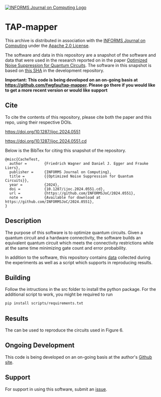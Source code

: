 [![INFORMS Journal on Computing Logo](https://INFORMSJoC.github.io/logos/INFORMS_Journal_on_Computing_Header.jpg)](https://pubsonline.informs.org/journal/ijoc)

# TAP-mapper

This archive is distributed in association with the [INFORMS Journal on
Computing](https://pubsonline.informs.org/journal/ijoc) under the [Apache 2.0 License](LICENSE).

The software and data in this repository are a snapshot of the software and data
that were used in the research reported on in the paper 
[Optimized Noise Suppression for Quantum Circuits](https://doi.org/10.1287/ijoc.2024.0551). 
The software in this snapshot is based on 
[this SHA](https://github.com/fwgfau/tap-mapper/commit/0fc75628d865fa2d4e40f0a3fd8a47567eb477ce) 
in the development repository. 

**Important: This code is being developed on an on-going basis at 
https://github.com/fwgfau/tap-mapper. Please go there if you would like to
get a more recent version or would like support**

## Cite

To cite the contents of this repository, please cite both the paper and this repo, using their respective DOIs.

https://doi.org/10.1287/ijoc.2024.0551

https://doi.org/10.1287/ijoc.2024.0551.cd

Below is the BibTex for citing this snapshot of the repository.

```
@misc{CacheTest,
  author =        {Friedrich Wagner and Daniel J. Egger and Frauke Liers},
  publisher =     {INFORMS Journal on Computing},
  title =         {{Optimized Noise Suppression for Quantum Circuits}},
  year =          {2024},
  doi =           {10.1287/ijoc.2024.0551.cd},
  url =           {https://github.com/INFORMSJoC/2024.0551},
  note =          {Available for download at https://github.com/INFORMSJoC/2024.0551},
}  
```

## Description

The purpose of this software is to optimize quantum circuits.
Given a quantum circuit and a hardware connectivity,
the software builds an equivalent quantum circuit which meets the connectivity restrictions
while at the same time minimizing gate count and error probability.

In addition to the software, this repository contains [data](data) collected during the experiments
as well as a script which supports in reproducing results.

## Building

Follow the intructions in the src folder to install the python package.
For the additional script to work, you might be required to run
```bash
pip install scripts/requirements.txt
```


## Results

The can be used to reproduce the circuits used in Figure 6.

## Ongoing Development
This code is being developed on an on-going basis at the author's
[Github site](https://github.com/fwgfau/tap-mapper).

## Support

For support in using this software, submit an
[issue](https://github.com/fwgfau/tap-mapper/issues/new).
